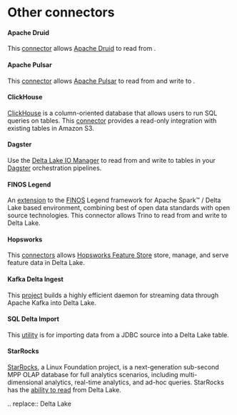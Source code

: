
# Other connectors

#### Apache Druid
This [connector](https://druid.apache.org/docs/latest/development/extensions-contrib/delta-lake/) allows [Apache Druid](https://druid.apache.org/) to read from <Delta>.

#### Apache Pulsar
This [connector](https://github.com/streamnative/pulsar-io-lakehouse/blob/master/docs/delta-lake-demo.md) allows [Apache Pulsar](https://pulsar.apache.org/) to read from and write to <Delta>.

#### ClickHouse
[ClickHouse](https://clickhouse.com/) is a column-oriented database that allows users to run SQL queries on <Delta> tables. This [connector](https://clickhouse.com/docs/en/engines/table-engines/integrations/deltalake) provides a read-only integration with existing <Delta> tables in Amazon S3.

#### Dagster
Use the [Delta Lake IO Manager](https://delta-io.github.io/delta-rs/integrations/delta-lake-dagster/) to read from and write to <Delta> tables in your [Dagster](https://dagster.io/) orchestration pipelines.

#### FINOS Legend
An [extension](https://github.com/finos/legend-community-delta/blob/main/README.md) to the [FINOS](https://landscape.finos.org/) Legend framework for Apache Spark™ / Delta Lake based environment, combining best of open data standards with open source technologies. This connector allows Trino to read from and write to Delta Lake.

#### Hopsworks
This [connectors](https://docs.hopsworks.ai/latest/user_guides/fs/feature_group/create/#batch-write-api) allows [Hopsworks Feature Store](https://www.hopsworks.ai/dictionary/feature-store) store, manage, and serve feature data in Delta Lake.

#### Kafka Delta Ingest
This [project](https://github.com/delta-io/kafka-delta-ingest) builds a highly efficient daemon for streaming data through Apache Kafka into Delta Lake.

#### SQL Delta Import
This [utility](https://github.com/delta-io/delta/blob/master/connectors/sql-delta-import/readme.md) is for importing data from a JDBC source into a Delta Lake table.

#### StarRocks
[StarRocks](https://www.starrocks.io/), a Linux Foundation project, is a next-generation sub-second MPP OLAP database for full analytics scenarios, including multi-dimensional analytics, real-time analytics, and ad-hoc queries. StarRocks has the [ability to read](https://docs.starrocks.io/docs/introduction/StarRocks_intro/) from Delta Lake.

.. <Delta> replace:: Delta Lake
